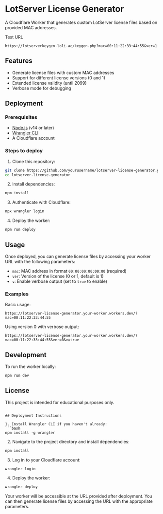 # LotServer License Generator

A Cloudflare Worker that generates custom LotServer license files based on provided MAC addresses.

Test URL
```
https://lotserverkeygen.loli.ac/keygen.php?mac=00:11:22:33:44:55&ver=1
```

## Features

- Generate license files with custom MAC addresses
- Support for different license versions (0 and 1)
- Extended license validity (until 2099)
- Verbose mode for debugging

## Deployment

### Prerequisites
- [Node.js](https://nodejs.org/) (v14 or later)
- [Wrangler CLI](https://developers.cloudflare.com/workers/wrangler/install-and-update/)
- A Cloudflare account

### Steps to deploy

1. Clone this repository:
```bash
git clone https://github.com/yourusername/lotserver-license-generator.git
cd lotserver-license-generator
```

2. Install dependencies:
```bash
npm install
```

3. Authenticate with Cloudflare:
```bash
npx wrangler login
```

4. Deploy the worker:
```bash
npm run deploy
```

## Usage

Once deployed, you can generate license files by accessing your worker URL with the following parameters:

- `mac`: MAC address in format `00:00:00:00:00:00` (required)
- `ver`: Version of the license (0 or 1, default is 1)
- `v`: Enable verbose output (set to `true` to enable)

### Examples

Basic usage:
```
https://lotserver-license-generator.your-worker.workers.dev/?mac=00:11:22:33:44:55
```

Using version 0 with verbose output:
```
https://lotserver-license-generator.your-worker.workers.dev/?mac=00:11:22:33:44:55&ver=0&v=true
```

## Development

To run the worker locally:
```bash
npm run dev
```

## License

This project is intended for educational purposes only.
```

## Deployment Instructions

1. Install Wrangler CLI if you haven't already:
```bash
npm install -g wrangler
```

2. Navigate to the project directory and install dependencies:
```bash
npm install
```

3. Log in to your Cloudflare account:
```bash
wrangler login
```

4. Deploy the worker:
```bash
wrangler deploy
```

Your worker will be accessible at the URL provided after deployment. You can then generate license files by accessing the URL with the appropriate parameters.
